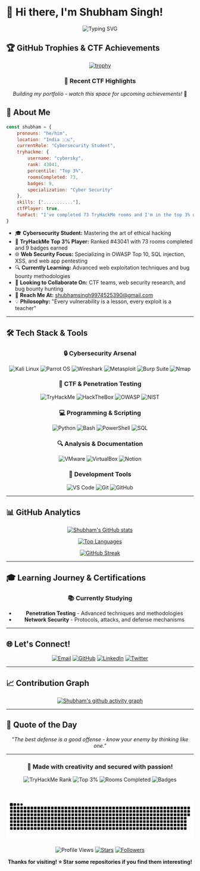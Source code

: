 # 🚀 Hi there, I'm Shubham Singh! 

<div align="center">

![Typing SVG](https://readme-typing-svg.herokuapp.com?font=Fira+Code&pause=1000&color=00D9FF&center=true&vCenter=true&width=500&lines=Cybersecurity+Student+%7C+Web+Security+Specialist;CTF+Player+%7C+TryHackMe+Top+3%25;Ethical+Hacker+in+Training;73+Rooms+Completed+%26+Counting!)

</div>

## 🏆 GitHub Trophies & CTF Achievements

<div align="center">
  
[![trophy](https://github-profile-trophy.vercel.app/?username=shubham4734singh&theme=radical&no-frame=true&no-bg=true&margin-w=4&row=1)](https://github.com/ryo-ma/github-profile-trophy)

### 🎯 Recent CTF Highlights
*Building my portfolio - watch this space for upcoming achievements!* 🚀

</div>

## 🌟 About Me

```javascript
const shubham = {
    pronouns: "he/him",
    location: "India 🇮🇳",
    currentRole: "Cybersecurity Student",
    tryhackme: {
        username: "cybersky",
        rank: 43041,
        percentile: "Top 3%",
        roomsCompleted: 73,
        badges: 9,
        specialization: "Cyber Security"
    },
    skills: ["..........."],
    ctfPlayer: true,
    funFact: "I've completed 73 TryHackMe rooms and I'm in the top 3% of players! 🏆🔐"
}
```

- 🎓 **Cybersecurity Student:** Mastering the art of ethical hacking
- 🚩 **TryHackMe Top 3% Player:** Ranked #43041 with 73 rooms completed and 9 badges earned
- 🌐 **Web Security Focus:** Specializing in OWASP Top 10, SQL injection, XSS, and web app pentesting
- 🔍 **Currently Learning:** Advanced web exploitation techniques and bug bounty methodologies
- 🤝 **Looking to Collaborate On:** CTF teams, web security research, and bug bounty hunting
- 📧 **Reach Me At:** [shubhamsingh9974525390@gmail.com](mailto:shubhamsingh9974525390@gmail.com)
- 💡 **Philosophy:** "Every vulnerability is a lesson, every exploit is a teacher"

---

## 🛠️ Tech Stack & Tools

<div align="center">

### 🔒 Cybersecurity Arsenal
![Kali Linux](https://img.shields.io/badge/Kali_Linux-557C94?style=for-the-badge&logo=kali-linux&logoColor=white)
![Parrot OS](https://img.shields.io/badge/Parrot_OS-87CEEB?style=for-the-badge&logo=parrotsecurity&logoColor=white)
![Wireshark](https://img.shields.io/badge/Wireshark-1679A7?style=for-the-badge&logo=wireshark&logoColor=white)
![Metasploit](https://img.shields.io/badge/Metasploit-ED2939?style=for-the-badge&logo=metasploit&logoColor=white)
![Burp Suite](https://img.shields.io/badge/Burp_Suite-FF6633?style=for-the-badge&logo=burpsuite&logoColor=white)
![Nmap](https://img.shields.io/badge/Nmap-4682B4?style=for-the-badge&logo=nmap&logoColor=white)

### 🚩 CTF & Penetration Testing
![TryHackMe](https://img.shields.io/badge/TryHackMe-212C42?style=for-the-badge&logo=tryhackme&logoColor=white)
![HackTheBox](https://img.shields.io/badge/HackTheBox-9FEF00?style=for-the-badge&logo=hackthebox&logoColor=black)
![OWASP](https://img.shields.io/badge/OWASP-000000?style=for-the-badge&logo=owasp&logoColor=white)
![NIST](https://img.shields.io/badge/NIST-000080?style=for-the-badge&logo=nist&logoColor=white)

### 💻 Programming & Scripting
![Python](https://img.shields.io/badge/Python-3776AB?style=for-the-badge&logo=python&logoColor=white)
![Bash](https://img.shields.io/badge/Bash-4EAA25?style=for-the-badge&logo=gnubash&logoColor=white)
![PowerShell](https://img.shields.io/badge/PowerShell-5391FE?style=for-the-badge&logo=powershell&logoColor=white)
![SQL](https://img.shields.io/badge/SQL-4479A1?style=for-the-badge&logo=mysql&logoColor=white)

### 🔍 Analysis & Documentation
![VMware](https://img.shields.io/badge/VMware-607078?style=for-the-badge&logo=vmware&logoColor=white)
![VirtualBox](https://img.shields.io/badge/VirtualBox-183A61?style=for-the-badge&logo=virtualbox&logoColor=white)
![Notion](https://img.shields.io/badge/Notion-000000?style=for-the-badge&logo=notion&logoColor=white)

### 🔧 Development Tools
![VS Code](https://img.shields.io/badge/VS_Code-007ACC?style=for-the-badge&logo=visual-studio-code&logoColor=white)
![Git](https://img.shields.io/badge/Git-F05032?style=for-the-badge&logo=git&logoColor=white)
![GitHub](https://img.shields.io/badge/GitHub-181717?style=for-the-badge&logo=github&logoColor=white)

</div>

---

## 📊 GitHub Analytics

<div align="center">
  
[![Shubham's GitHub stats](https://github-readme-stats.vercel.app/api?username=shubham4734singh&show_icons=true&theme=radical&hide_border=true&bg_color=0D1117&title_color=00D9FF&icon_color=00D9FF&text_color=ffffff)](https://github.com/anuraghazra/github-readme-stats)

[![Top Languages](https://github-readme-stats.vercel.app/api/top-langs/?username=shubham4734singh&layout=compact&theme=radical&hide_border=true&bg_color=0D1117&title_color=00D9FF&text_color=ffffff)](https://github.com/anuraghazra/github-readme-stats)

[![GitHub Streak](https://streak-stats.demolab.com?user=shubham4734singh&theme=radical&hide_border=true&background=0D1117&stroke=00D9FF&ring=00D9FF&fire=FF6B35&currStreakLabel=00D9FF&sideNums=ffffff&currStreakNum=ffffff&sideLabels=ffffff&dates=ffffff)](https://git.io/streak-stats)

</div>

---

## 🎓 Learning Journey & Certifications

<div align="center">

### 📚 Currently Studying
- **Penetration Testing** - Advanced techniques and methodologies
- **Network Security** - Protocols, attacks, and defense mechanisms
</div>

---

## 🌐 Let's Connect!

<div align="center">

[![Email](https://img.shields.io/badge/Email-D14836?style=for-the-badge&logo=gmail&logoColor=white)](mailto:shubhamsingh9974525390@gmail.com)
[![GitHub](https://img.shields.io/badge/GitHub-100000?style=for-the-badge&logo=github&logoColor=white)](https://github.com/shubham4734singh)
[![LinkedIn](https://img.shields.io/badge/LinkedIn-0077B5?style=for-the-badge&logo=linkedin&logoColor=white)](https://www.linkedin.com/in/shubham4734singh/)
[![Twitter](https://img.shields.io/badge/Twitter-1DA1F2?style=for-the-badge&logo=twitter&logoColor=white)](#)

</div>

---

## 📈 Contribution Graph

<div align="center">
  
[![Shubham's github activity graph](https://github-readme-activity-graph.vercel.app/graph?username=shubham4734singh&theme=react-dark&hide_border=true&bg_color=0D1117&color=00D9FF&line=00D9FF&point=FF6B35)](https://github.com/ashutosh00710/github-readme-activity-graph)

</div>

---

## 💭 Quote of the Day

<div align="center">
  
*"The best defense is a good offense - know your enemy by thinking like one."*

</div>

---

<div align="center">
  
<div align="center">
  
### 🎨 Made with creativity and secured with passion! 

<!-- TryHackMe Stats Banner -->
<img src="https://img.shields.io/badge/TryHackMe-Rank%2043041-red?style=for-the-badge&logo=tryhackme&logoColor=white" alt="TryHackMe Rank">
<img src="https://img.shields.io/badge/Top-3%25-brightgreen?style=for-the-badge&logo=target&logoColor=white" alt="Top 3%">
<img src="https://img.shields.io/badge/Rooms-73%20Completed-blue?style=for-the-badge&logo=checkmarx&logoColor=white" alt="Rooms Completed">
<img src="https://img.shields.io/badge/Badges-9%20Earned-yellow?style=for-the-badge&logo=medallia&logoColor=white" alt="Badges">

<br><!-- 🐍 GitHub Contribution Snake Animation -->
<div align="center">
  <picture>
    <source media="(prefers-color-scheme: dark)" srcset="https://raw.githubusercontent.com/shubham4734singh/shubham4734singh/output/github-contribution-grid-snake-dark.svg" />
    <source media="(prefers-color-scheme: light)" srcset="https://raw.githubusercontent.com/shubham4734singh/shubham4734singh/output/github-contribution-grid-snake.svg" />
    <img alt="GitHub Contribution Snake" src="https://raw.githubusercontent.com/shubham4734singh/shubham4734singh/output/github-contribution-grid-snake.svg" style="max-width: 100%;" />
  </picture>
</div>

  
![Profile Views](https://komarev.com/ghpvc/?username=shubham4734singh&color=00D9FF&style=for-the-badge)
[![Stars](https://img.shields.io/github/stars/shubham4734singh?style=for-the-badge&color=00D9FF)](https://github.com/shubham4734singh)
[![Followers](https://img.shields.io/github/followers/shubham4734singh?style=for-the-badge&color=00D9FF)](https://github.com/shubham4734singh)

**Thanks for visiting! ⭐ Star some repositories if you find them interesting!**

</div>
